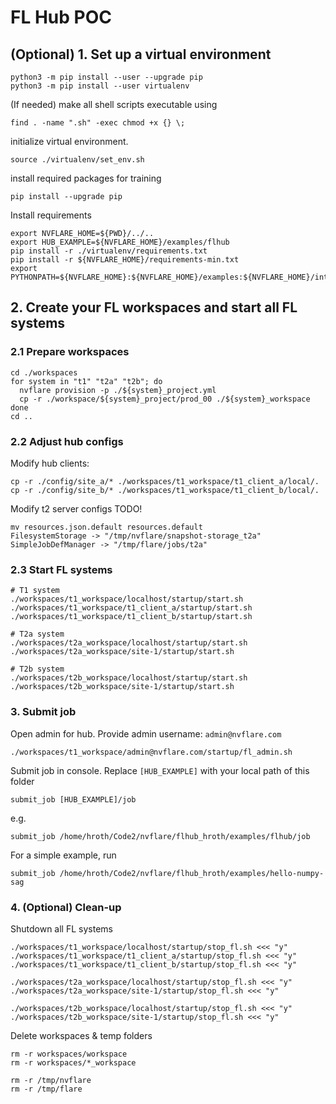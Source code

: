 # FL Hub POC

## (Optional) 1. Set up a virtual environment
```
python3 -m pip install --user --upgrade pip
python3 -m pip install --user virtualenv
```
(If needed) make all shell scripts executable using
```
find . -name ".sh" -exec chmod +x {} \;
```
initialize virtual environment.
```
source ./virtualenv/set_env.sh
```
install required packages for training
```
pip install --upgrade pip
```

Install requirements
```
export NVFLARE_HOME=${PWD}/../..
export HUB_EXAMPLE=${NVFLARE_HOME}/examples/flhub
pip install -r ./virtualenv/requirements.txt
pip install -r ${NVFLARE_HOME}/requirements-min.txt
export PYTHONPATH=${NVFLARE_HOME}:${NVFLARE_HOME}/examples:${NVFLARE_HOME}/integration/monai
```

## 2. Create your FL workspaces and start all FL systems

### 2.1 Prepare workspaces
```
cd ./workspaces
for system in "t1" "t2a" "t2b"; do
  nvflare provision -p ./${system}_project.yml
  cp -r ./workspace/${system}_project/prod_00 ./${system}_workspace
done
cd ..
```

### 2.2 Adjust hub configs

Modify hub clients:
```
cp -r ./config/site_a/* ./workspaces/t1_workspace/t1_client_a/local/.
cp -r ./config/site_b/* ./workspaces/t1_workspace/t1_client_b/local/.
```

Modify t2 server configs TODO!
```
mv resources.json.default resources.default 
FilesystemStorage -> "/tmp/nvflare/snapshot-storage_t2a"
SimpleJobDefManager -> "/tmp/flare/jobs/t2a"
```

### 2.3 Start FL systems

```
# T1 system
./workspaces/t1_workspace/localhost/startup/start.sh
./workspaces/t1_workspace/t1_client_a/startup/start.sh
./workspaces/t1_workspace/t1_client_b/startup/start.sh

# T2a system
./workspaces/t2a_workspace/localhost/startup/start.sh
./workspaces/t2a_workspace/site-1/startup/start.sh

# T2b system
./workspaces/t2b_workspace/localhost/startup/start.sh
./workspaces/t2b_workspace/site-1/startup/start.sh
```

### 3. Submit job

Open admin for hub. Provide admin username: `admin@nvflare.com`
```
./workspaces/t1_workspace/admin@nvflare.com/startup/fl_admin.sh
```

Submit job in console. Replace `[HUB_EXAMPLE]` with your local path of this folder
```
submit_job [HUB_EXAMPLE]/job
```

e.g.
```
submit_job /home/hroth/Code2/nvflare/flhub_hroth/examples/flhub/job
```

For a simple example, run
```
submit_job /home/hroth/Code2/nvflare/flhub_hroth/examples/hello-numpy-sag
```


### 4. (Optional) Clean-up

Shutdown all FL systems
```
./workspaces/t1_workspace/localhost/startup/stop_fl.sh <<< "y"
./workspaces/t1_workspace/t1_client_a/startup/stop_fl.sh <<< "y"
./workspaces/t1_workspace/t1_client_b/startup/stop_fl.sh <<< "y"

./workspaces/t2a_workspace/localhost/startup/stop_fl.sh <<< "y"
./workspaces/t2a_workspace/site-1/startup/stop_fl.sh <<< "y"

./workspaces/t2b_workspace/localhost/startup/stop_fl.sh <<< "y"
./workspaces/t2b_workspace/site-1/startup/stop_fl.sh <<< "y"
```

Delete workspaces & temp folders
```
rm -r workspaces/workspace
rm -r workspaces/*_workspace

rm -r /tmp/nvflare
rm -r /tmp/flare
```
